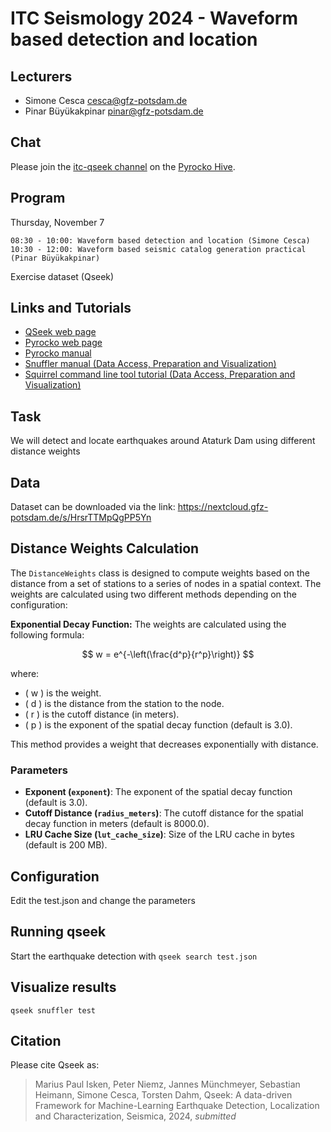 # ITC Seismology 2024 - Waveform based detection and location

## Lecturers

* Simone Cesca <cesca@gfz-potsdam.de>
* Pinar Büyükakpinar <pinar@gfz-potsdam.de>


## Chat

Please join the [itc-qseek channel]([https://hive.pyrocko.org/pyrocko-support/channels/itc2024) on the
[Pyrocko Hive](https://hive.pyrocko.org).

## Program

Thursday, November 7

	08:30 - 10:00: Waveform based detection and location (Simone Cesca)
	10:30 - 12:00: Waveform based seismic catalog generation practical (Pinar Büyükakpinar)

Exercise dataset (Qseek)

## Links and Tutorials

* [QSeek web page](hhttps://pyrocko.github.io/qseek/)
* [Pyrocko web page](https://pyrocko.org)
* [Pyrocko manual](https://pyrocko.org/docs/current/)
* [Snuffler manual (Data Access, Preparation and Visualization)](https://pyrocko.org/docs/current/apps/snuffler/index.html)
* [Squirrel command line tool tutorial (Data Access, Preparation and Visualization)](https://pyrocko.org/docs/current/apps/squirrel/tutorial.html)

## Task

We will detect and locate earthquakes around Ataturk Dam using different distance weights

## Data

Dataset can be downloaded via the link: https://nextcloud.gfz-potsdam.de/s/HrsrTTMpQgPP5Yn

## Distance Weights Calculation

The `DistanceWeights` class is designed to compute weights based on the distance from a set of stations to a series of nodes in a spatial context. The weights are calculated using two different methods depending on the configuration:

**Exponential Decay Function:**
   The weights are calculated using the following formula:

   $$ w = e^{-\left(\frac{d^p}{r^p}\right)} $$

   where:
   - \( w \) is the weight.
   - \( d \) is the distance from the station to the node.
   - \( r \) is the cutoff distance (in meters).
   - \( p \) is the exponent of the spatial decay function (default is 3.0).

   This method provides a weight that decreases exponentially with distance.

### Parameters
- **Exponent (`exponent`)**: The exponent of the spatial decay function (default is 3.0).
- **Cutoff Distance (`radius_meters`)**: The cutoff distance for the spatial decay function in meters (default is 8000.0).
- **LRU Cache Size (`lut_cache_size`)**: Size of the LRU cache in bytes (default is 200 MB).

## Configuration

Edit the test.json and change the parameters

## Running qseek

Start the earthquake detection with `qseek search test.json`

## Visualize results

`qseek snuffler test`

## Citation

Please cite Qseek as:

> Marius Paul Isken, Peter Niemz, Jannes Münchmeyer, Sebastian Heimann, Simone Cesca, Torsten Dahm, Qseek: A data-driven Framework for Machine-Learning Earthquake Detection, Localization and Characterization, Seismica, 2024, *submitted*
